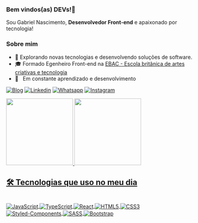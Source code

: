 ### Bem vindos(as) DEVs!👋

<p>Sou Gabriel Nascimento, <strong>Desenvolvedor Front-end</strong> e apaixonado por tecnologia!</p>

<h3>Sobre mim</h3>

- 🤔 Explorando novas tecnologias e desenvolvendo soluções de software.
- 🎓 Formado Egenheiro Front-end na <a href="https://new.lms.ebaconline.com.br/dashboard"> EBAC - Escola britânica de artes criativas e tecnologia </a>
- 🌱 &nbsp; Em constante aprendizado e desenvolvimento

[![Blog](https://img.shields.io/website?label=MyPortfolio.com&style=for-the-badge&url=https://my-repository-r013gzxxg-gabrielnbs.vercel.app/)](https://my-repository-r013gzxxg-gabrielnbs.vercel.app/)
[![Linkedin](https://img.shields.io/badge/LinkedIn-0077B5?style=for-the-badge&logo=linkedin&logoColor=white)](https://www.linkedin.com/in/gabrielnascimento-dev/)
[![Whatsapp](https://img.shields.io/badge/WhatsApp-25D366?style=for-the-badge&logo=whatsapp&logoColor=white)](https://api.whatsapp.com/send/?phone=32984286600&text=Ol%C3%A1+Gabriel%21+Vi+seu+portf%C3%B3lio+e+gostaria+de+entrar+em+contato+com+voc%C3%AA.&type=phone_number&app_absent=0)
[![Instagram](https://img.shields.io/badge/Instagram-E4405F?style=for-the-badge&logo=instagram&logoColor=white)](https://www.instagram.com/gabriel.nbs/)

<div>
<a href="https://github.com/GabrielNBS">
<img height="180em" src="https://github-readme-stats.vercel.app/api/top-langs/?username=GabrielNBS&layout=compact&langs_count=7&theme=dracula"/>
<img height="180em" src="https://github-readme-stats.vercel.app/api?username=GabrielNBS&show_icons=true&theme=dracula&include_all_commits=true&count_private=true"/>
</div>

## 🛠 Tecnologias que uso no meu dia 

<div style="display: inline_block"><br/>
  <img src="https://img.shields.io/badge/JavaScript-F7DF1E?style=for-the-badge&logo=javascript&logoColor=black" align="center" alt="JavaScript" />
  <img src="https://img.shields.io/badge/TypeScript-007ACC?style=for-the-badge&logo=typescript&logoColor=white" align="center" alt="TypeScript" />
  <img src="https://img.shields.io/badge/React-20232A?style=for-the-badge&logo=react&logoColor=61DAFB" align="center" alt="React" />
  <img src="https://img.shields.io/badge/HTML5-E34F26?style=for-the-badge&logo=html5&logoColor=white" align="center" alt="HTML5" />
  <img src="https://img.shields.io/badge/CSS3-1572B6?style=for-the-badge&logo=css3&logoColor=white" align="center" alt="CSS3" />
  <img src="https://img.shields.io/badge/styled--components-DB7093?style=for-the-badge&logo=styled-components&logoColor=white" align="center" alt="Styled-Components" />
  <img src="https://img.shields.io/badge/Sass-CC6699?style=for-the-badge&logo=sass&logoColor=white" align="center" alt="SASS" />
  <img src="https://img.shields.io/badge/Bootstrap-563D7C?style=for-the-badge&logo=bootstrap&logoColor=white" align="center" alt="Bootstrap" />
</div>


